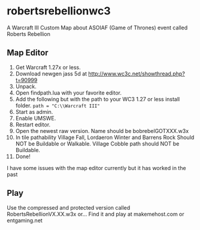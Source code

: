 # robertsrebellionwc3
A Warcraft III Custom Map about ASOIAF (Game of Thrones) event called Roberts Rebellion

## Map Editor
1. Get Warcraft 1.27x or less.
2. Download newgen jass 5d at http://www.wc3c.net/showthread.php?t=90999
3. Unpack.
4. Open findpath.lua with your favorite editor.
5. Add the following but with the path to your WC3 1.27 or less install folder.
`path = "C:\\Warcraft III"`
5. Start as admin.
6. Enable UMSWE.
7. Restart editor.
8. Open the newest raw version. Name should be bobrebelGOTXXX.w3x
9. In tile pathability Village Fall, Lordaeron Winter and Barrens Rock Should NOT be Buildable or Walkable. Village Cobble path should NOT be Buildable.
10. Done!

I have some issues with the map editor currently but it has worked in the past

## Play
Use the compressed and protected version called RobertsRebellionVX.XX.w3x or...
Find it and play at makemehost.com or entgaming.net
